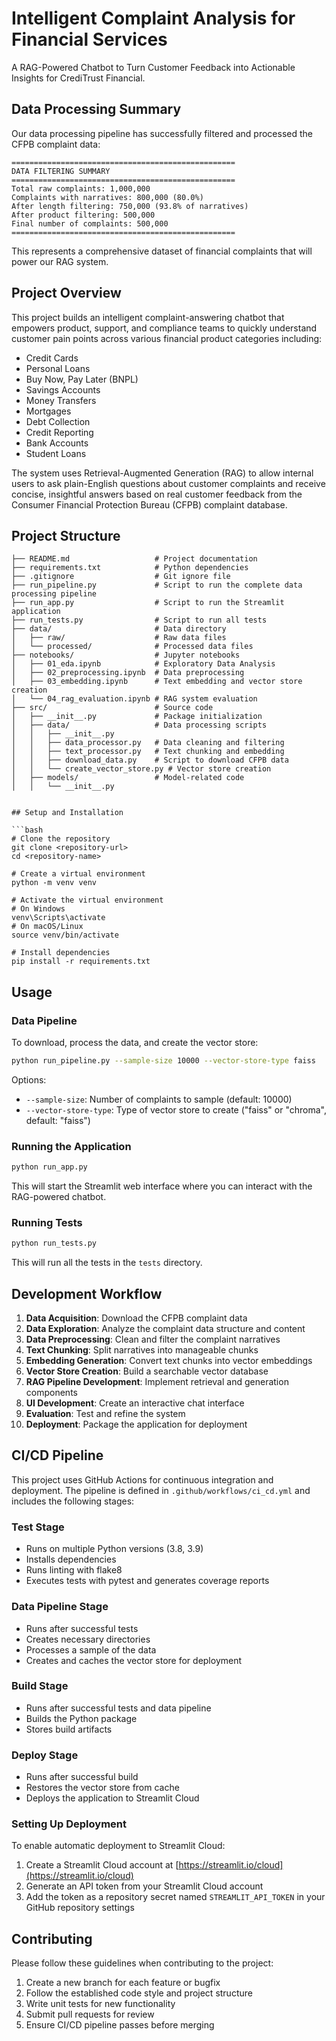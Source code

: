 # Intelligent Complaint Analysis for Financial Services

A RAG-Powered Chatbot to Turn Customer Feedback into Actionable Insights for CrediTrust Financial.

## Data Processing Summary

Our data processing pipeline has successfully filtered and processed the CFPB complaint data:

```
==================================================
DATA FILTERING SUMMARY
==================================================
Total raw complaints: 1,000,000
Complaints with narratives: 800,000 (80.0%)
After length filtering: 750,000 (93.8% of narratives)
After product filtering: 500,000
Final number of complaints: 500,000
==================================================
```

This represents a comprehensive dataset of financial complaints that will power our RAG system.

## Project Overview

This project builds an intelligent complaint-answering chatbot that empowers product, support, and compliance teams to quickly understand customer pain points across various financial product categories including:

- Credit Cards
- Personal Loans
- Buy Now, Pay Later (BNPL)
- Savings Accounts
- Money Transfers
- Mortgages
- Debt Collection
- Credit Reporting
- Bank Accounts
- Student Loans

The system uses Retrieval-Augmented Generation (RAG) to allow internal users to ask plain-English questions about customer complaints and receive concise, insightful answers based on real customer feedback from the Consumer Financial Protection Bureau (CFPB) complaint database.

## Project Structure

```
├── README.md                   # Project documentation
├── requirements.txt            # Python dependencies
├── .gitignore                  # Git ignore file
├── run_pipeline.py             # Script to run the complete data processing pipeline
├── run_app.py                  # Script to run the Streamlit application
├── run_tests.py                # Script to run all tests
├── data/                       # Data directory
│   ├── raw/                    # Raw data files
│   └── processed/              # Processed data files
├── notebooks/                  # Jupyter notebooks
│   ├── 01_eda.ipynb            # Exploratory Data Analysis
│   ├── 02_preprocessing.ipynb  # Data preprocessing
│   ├── 03_embedding.ipynb      # Text embedding and vector store creation
│   └── 04_rag_evaluation.ipynb # RAG system evaluation
├── src/                        # Source code
│   ├── __init__.py             # Package initialization
│   ├── data/                   # Data processing scripts
│   │   ├── __init__.py
│   │   ├── data_processor.py   # Data cleaning and filtering
│   │   ├── text_processor.py   # Text chunking and embedding
│   │   ├── download_data.py    # Script to download CFPB data
│   │   └── create_vector_store.py # Vector store creation
│   ├── models/                 # Model-related code
│   │   └── __init__.py


## Setup and Installation

```bash
# Clone the repository
git clone <repository-url>
cd <repository-name>

# Create a virtual environment
python -m venv venv

# Activate the virtual environment
# On Windows
venv\Scripts\activate
# On macOS/Linux
source venv/bin/activate

# Install dependencies
pip install -r requirements.txt
```

## Usage

### Data Pipeline

To download, process the data, and create the vector store:

```bash
python run_pipeline.py --sample-size 10000 --vector-store-type faiss
```

Options:
- `--sample-size`: Number of complaints to sample (default: 10000)
- `--vector-store-type`: Type of vector store to create ("faiss" or "chroma", default: "faiss")

### Running the Application

```bash
python run_app.py
```

This will start the Streamlit web interface where you can interact with the RAG-powered chatbot.

### Running Tests

```bash
python run_tests.py
```

This will run all the tests in the `tests` directory.

## Development Workflow

1. **Data Acquisition**: Download the CFPB complaint data
2. **Data Exploration**: Analyze the complaint data structure and content
3. **Data Preprocessing**: Clean and filter the complaint narratives
4. **Text Chunking**: Split narratives into manageable chunks
5. **Embedding Generation**: Convert text chunks into vector embeddings
6. **Vector Store Creation**: Build a searchable vector database
7. **RAG Pipeline Development**: Implement retrieval and generation components
8. **UI Development**: Create an interactive chat interface
9. **Evaluation**: Test and refine the system
10. **Deployment**: Package the application for deployment

## CI/CD Pipeline

This project uses GitHub Actions for continuous integration and deployment. The pipeline is defined in `.github/workflows/ci_cd.yml` and includes the following stages:

### Test Stage
- Runs on multiple Python versions (3.8, 3.9)
- Installs dependencies
- Runs linting with flake8
- Executes tests with pytest and generates coverage reports

### Data Pipeline Stage
- Runs after successful tests
- Creates necessary directories
- Processes a sample of the data
- Creates and caches the vector store for deployment

### Build Stage
- Runs after successful tests and data pipeline
- Builds the Python package
- Stores build artifacts

### Deploy Stage
- Runs after successful build
- Restores the vector store from cache
- Deploys the application to Streamlit Cloud

### Setting Up Deployment

To enable automatic deployment to Streamlit Cloud:

1. Create a Streamlit Cloud account at [https://streamlit.io/cloud](https://streamlit.io/cloud)
2. Generate an API token from your Streamlit Cloud account
3. Add the token as a repository secret named `STREAMLIT_API_TOKEN` in your GitHub repository settings

## Contributing

Please follow these guidelines when contributing to the project:

1. Create a new branch for each feature or bugfix
2. Follow the established code style and project structure
3. Write unit tests for new functionality
4. Submit pull requests for review
5. Ensure CI/CD pipeline passes before merging
